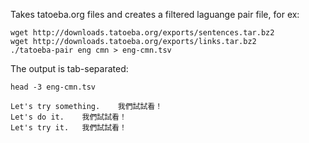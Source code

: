 Takes tatoeba.org files and creates a filtered laguange pair file, for ex:

    wget http://downloads.tatoeba.org/exports/sentences.tar.bz2
    wget http://downloads.tatoeba.org/exports/links.tar.bz2
    ./tatoeba-pair eng cmn > eng-cmn.tsv

The output is tab-separated:

    head -3 eng-cmn.tsv

    Let's try something.	我們試試看！
    Let's do it.	我們試試看！
    Let's try it.	我們試試看！
